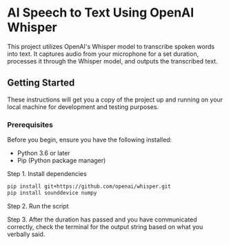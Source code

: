 # AI Speech to Text Using OpenAI Whisper

This project utilizes OpenAI's Whisper model to transcribe spoken words into text. It captures audio from your microphone for a set duration, processes it through the Whisper model, and outputs the transcribed text.

## Getting Started

These instructions will get you a copy of the project up and running on your local machine for development and testing purposes.

### Prerequisites

Before you begin, ensure you have the following installed:
- Python 3.6 or later
- Pip (Python package manager)

Step 1. Install dependencies
```bash
pip install git+https://github.com/openai/whisper.git
pip install sounddevice numpy
```

Step 2. Run the script 

Step 3. After the duration has passed and you have communicated correctly, check the terminal for the output string based on what you verbally said. 

